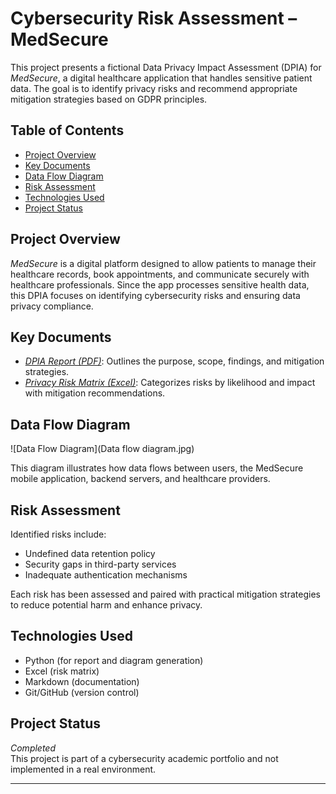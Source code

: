 # Cybersecurity Risk Assessment – MedSecure

This project presents a fictional Data Privacy Impact Assessment (DPIA) for *MedSecure*, a digital healthcare application that handles sensitive patient data. The goal is to identify privacy risks and recommend appropriate mitigation strategies based on GDPR principles.

## Table of Contents

- [Project Overview](#project-overview)
- [Key Documents](#key-documents)
- [Data Flow Diagram](#data-flow-diagram)
- [Risk Assessment](#risk-assessment)
- [Technologies Used](#technologies-used)
- [Project Status](#project-status)

## Project Overview

*MedSecure* is a digital platform designed to allow patients to manage their healthcare records, book appointments, and communicate securely with healthcare professionals. Since the app processes sensitive health data, this DPIA focuses on identifying cybersecurity risks and ensuring data privacy compliance.

## Key Documents

- *[DPIA Report (PDF)](./DPIA_Report_MedSecure.pdf)*: Outlines the purpose, scope, findings, and mitigation strategies.
- *[Privacy Risk Matrix (Excel)](./Privacy_Risk_Matrix.xlsx)*: Categorizes risks by likelihood and impact with mitigation recommendations.

## Data Flow Diagram

![Data Flow Diagram](Data flow diagram.jpg)

This diagram illustrates how data flows between users, the MedSecure mobile application, backend servers, and healthcare providers.

## Risk Assessment

Identified risks include:
- Undefined data retention policy
- Security gaps in third-party services
- Inadequate authentication mechanisms

Each risk has been assessed and paired with practical mitigation strategies to reduce potential harm and enhance privacy.

## Technologies Used

- Python (for report and diagram generation)
- Excel (risk matrix)
- Markdown (documentation)
- Git/GitHub (version control)

## Project Status

*Completed*  
This project is part of a cybersecurity academic portfolio and not implemented in a real environment.

---
